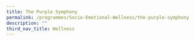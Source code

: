 ```yaml
---
title: The Purple Symphony
permalink: /programmes/Socio-Emotional-Wellness/the-purple-symphony
description: ""
third_nav_title: Wellness
---
```


